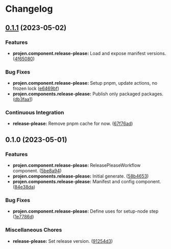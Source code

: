 # Changelog

## [0.1.1](https://github.com/ArroyoDev-LLC/components/compare/projen.component.release-please-v0.1.0...projen.component.release-please-v0.1.1) (2023-05-02)


### Features

* **projen.component.release-please:** Load and expose manifest versions. ([4f65080](https://github.com/ArroyoDev-LLC/components/commit/4f6508027865b90be1b1a561892018bfe3fb60a9))


### Bug Fixes

* **projen.component.release-please:** Setup pnpm, update actions, no frozen lock ([e6469bf](https://github.com/ArroyoDev-LLC/components/commit/e6469bf67a3db5df3c844958d65084cf90c172a5))
* **projen.components.release-please:** Publish only packaged packages. ([db3faa1](https://github.com/ArroyoDev-LLC/components/commit/db3faa108b920d899765f9c105861e6f87354b37))


### Continuous Integration

* **release-please:** Remove pnpm cache for now. ([67f76ad](https://github.com/ArroyoDev-LLC/components/commit/67f76ad4fb679566152948827c724ff6cb07bede))

## 0.1.0 (2023-05-01)


### Features

* **projen.component.release-please:** ReleasePleaseWorkflow component. ([5be8a94](https://github.com/ArroyoDev-LLC/components/commit/5be8a94ce4048572d2393095da5334ac0b313e69))
* **projen.components.release-please:** Initial generate. ([58b4653](https://github.com/ArroyoDev-LLC/components/commit/58b4653355625704d3a679887b85bf417f5c2973))
* **projen.components.release-please:** Manifest and config component. ([84e38da](https://github.com/ArroyoDev-LLC/components/commit/84e38da3488476779a1954b87164b8744ee1ba82))


### Bug Fixes

* **projen.component.release-please:** Define uses for setup-node step ([1e7786d](https://github.com/ArroyoDev-LLC/components/commit/1e7786d019310d9e2768054df918fbe55b4c6ff7))


### Miscellaneous Chores

* **release-please:** Set release version. ([91254d3](https://github.com/ArroyoDev-LLC/components/commit/91254d37f198bb0d7366d786fa56a3266dac77d8))
